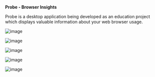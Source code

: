 **Probe - Browser Insights**

Probe is a desktop application being developed as an education project which displays valuable information about your web browser usage.

![image](https://user-images.githubusercontent.com/69573759/216881452-bc8686fb-3780-4c78-b7cb-dc73c1cd4bb3.png)

![image](https://user-images.githubusercontent.com/69573759/217550378-cc85355f-2ab4-45ed-a55f-bb8f39a56267.png)

![image](https://user-images.githubusercontent.com/69573759/216881666-88430dca-6f68-4d32-815f-ef63f53e43a6.png)

![image](https://user-images.githubusercontent.com/69573759/216881693-c6592047-8a2d-4c6f-bce8-be495af7ec61.png)

![image](https://user-images.githubusercontent.com/69573759/216881707-1122ce32-e325-48cb-bbf8-32aabaec2c2c.png)
